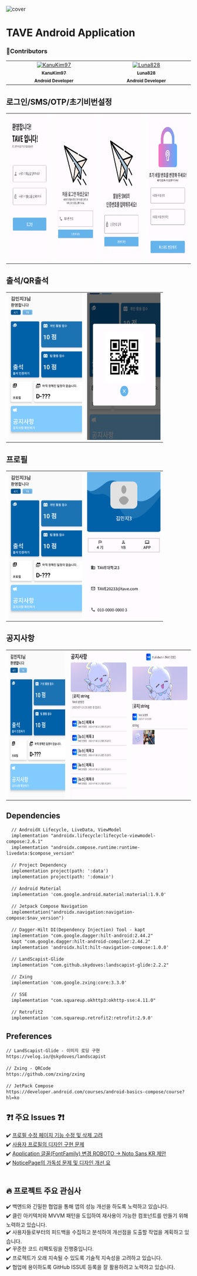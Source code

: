 ![cover](https://github.com/Team-Crackdown/.github-private/assets/74421057/f903ba3a-b1c3-423e-a196-2f3f293111d5)

# TAVE Android Application

### 🙌Contributors
<table>
  <tbody>
    <tr>
      <td align="center" valign="top" width="14.28%">
        <a href="https://github.com/KanuKim97">
        <img src="https://avatars.githubusercontent.com/u/74421057?v=4" width="100px;" alt="KanuKim97"/>
        <br />
          <sub>
            <b>KanuKim97</b>
          </sub>
        </a>
        <br />
        <sub>
            <b>Android Developer</b>
        </sub>
        <br />
     </td>
     <td align="center" valign="top" width="14.28%">
       <a href="https://github.com/Luna828">
       <img src="https://avatars.githubusercontent.com/u/93186591?v=4" width="100px;" alt="Luna828"/>
       <br />
         <sub>
           <b>Luna828</b>
         </sub>
       </a>
       <br />
       <sub>
           <b>Android Developer</b>
       </sub>
       <br />
     </td>
    </tr>
  </tbody>
</table>

## 로그인/SMS/OTP/초기비번설정
<table>
  <tr>
    <td><img src="/imges/image.png" width="300" height="400" /></td>
    <td><img src="/imges/image-1.png" width="300" height="400" /></td>
    <td><img src="/imges/image-2.png" width="300" height="400" /></td>
    <td><img src="/imges/image-3.png" width="300" height="400"/></td>
  <tr>
</table>

## 출석/QR출석
<table>
  <tr>
    <td><img src="/imges/image-4.png" width="200" height="400" /></td>
    <td><img src="/imges/image-5.png" width="200" height="400" /></td>
  <tr>
</table>

## 프로필
<table>
  <tr>
    <td><img src="/imges/image-4.png" width="200" height="400" /></td>
    <td><img src="/imges/image-6.png" width="200" height="400" /></td>
  <tr>
</table>

## 공지사항
<table>
  <tr>
    <td><img src="/imges/image-4.png" width="200" height="400" /></td>
    <td><img src="/imges/image-7.png" width="200" height="400" /></td>
    <td><img src="/imges/image-8.png" width="200" height="400" /></td>
  <tr>
</table>

## Dependencies
```
  // AndroidX Lifecycle, LiveData, ViewModel
  implementation "androidx.lifecycle:lifecycle-viewmodel-compose:2.6.1"
  implementation "androidx.compose.runtime:runtime-livedata:$compose_version"

  // Project Dependency
  implementation project(path: ':data')
  implementation project(path: ':domain')

  // Android Material
  implementation 'com.google.android.material:material:1.9.0'

  // Jetpack Compose Navigation
  implementation("androidx.navigation:navigation-compose:$nav_version")

  // Dagger-Hilt DI(Dependency Injection) Tool - kapt
  implementation "com.google.dagger:hilt-android:2.44.2"
  kapt "com.google.dagger:hilt-android-compiler:2.44.2"
  implementation 'androidx.hilt:hilt-navigation-compose:1.0.0'

  // LandScapist-Glide
  implementation "com.github.skydoves:landscapist-glide:2.2.2"

  // Zxing
  implementation 'com.google.zxing:core:3.3.0'

  // SSE
  implementation "com.squareup.okhttp3:okhttp-sse:4.11.0"

  // Retrofit2
  implementation 'com.squareup.retrofit2:retrofit:2.9.0'

```

## Preferences
```
// LandScapist-Glide - 이미지 로딩 구현
https://velog.io/@skydoves/landscapist

// Zxing - QRCode
https://github.com/zxing/zxing

// JetPack Compose
https://developer.android.com/courses/android-basics-compose/course?hl=ko

```

## :question::exclamation: 주요 Issues :question::exclamation:
:heavy_check_mark: [프로필 수정 페이지 기능 수정 및 삭제 고려](https://github.com/Team-Crackdown/TAVE-Android/issues/10)
</br>:heavy_check_mark: [사용자 프로필의 디자인 구현 문제](https://github.com/Team-Crackdown/TAVE-Android/issues/3)
</br>:heavy_check_mark: [Application 글꼴(FontFamily) 변경 ROBOTO -> Noto Sans KR 제안](https://github.com/Team-Crackdown/TAVE-Android/issues/5)
</br>:heavy_check_mark: [NoticePage의 가독성 문제 및 디자인 개선 요](https://github.com/Team-Crackdown/TAVE-Android/issues/7)
</br>
</br>



## :fire: 프로젝트 주요 관심사
:heavy_check_mark: 백앤드와 긴밀한 협업을 통해 앱의 성능 개선을 하도록 노력하고 있습니다.
</br>:heavy_check_mark: 클린 아키텍처와 MVVM 패턴을 도입하여 재사용이 가능한 컴포넌트를 만들기 위해 노력하고 있습니다. 
</br>:heavy_check_mark: 사용자들로부터의 피드백을 수집하고 분석하여 개선점을 도출할 작업을 계획하고 있습니다.
</br>:heavy_check_mark: 꾸준한 코드 리팩토링을 진행중입니다.
</br>:heavy_check_mark: 프로젝트가 오래 지속될 수 있도록 기술적 지속성을 고려하고 있습니다.
</br>:heavy_check_mark: 협업에 용이하도록 GitHub ISSUE 등록을 잘 활용하려고 노력하고 있습니다. 
</br>
</br>

